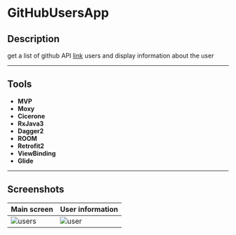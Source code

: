 # GitHubUsersApp

## Description

get a list of github API [link](https://api.github.com) users and display information about the user

---

## Tools

- **MVP**<br/>
- **Moxy**<br/>
- **Cicerone**<br/>
- **RxJava3**<br/>
- **Dagger2**<br/>
- **ROOM**<br/>
- **Retrofit2**<br/>
- **ViewBinding**<br/>
- **Glide**<br/>

---
## Screenshots

Main screen | User information
---|---
![users](https://user-images.githubusercontent.com/84197411/149632898-451cdda8-e3ed-4c96-92eb-a612eb2ea3aa.png) | ![user](https://user-images.githubusercontent.com/84197411/149632894-54d1bac8-1395-4f16-be2f-56477464c2ac.png)
